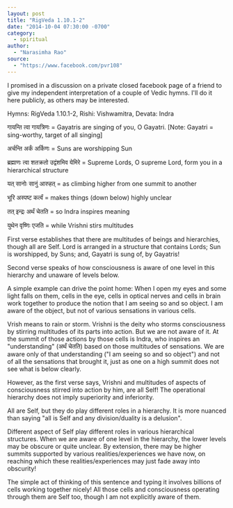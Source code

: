 ```yaml
---
layout: post
title: "RigVeda 1.10.1-2"
date: "2014-10-04 07:30:00 -0700"
category:
  - spiritual
author:
  - "Narasimha Rao"
source:
  - "https://www.facebook.com/pvr108"
---
```


I promised in a discussion on a private closed facebook page of a friend to give my independent interpretation of a couple of Vedic hymns. I'll do it here publicly, as others may be interested.

Hymns: RigVeda 1.10.1-2, Rishi: Vishwamitra, Devata: Indra

गायन्ति त्वा गायत्रिणः = Gayatris are singing of you, O Gayatri. [Note: Gayatri = sing-worthy, target of all singing]

अर्चन्ति अर्कं अर्किणः = Suns are worshipping Sun

ब्रह्माणः त्वा शतक्रतो उद्वंशमिव येमिरे = Supreme Lords, O supreme Lord, form you in a hierarchical structure

यत् सानोः सानुं आरुहत् = as climbing higher from one summit to another

भूरि अस्पष्ट कर्त्वं = makes things (down below) highly unclear

तत् इन्द्रः अर्थं चेतति = so Indra inspires meaning

युथेन वृष्णिः एजति = while Vrishni stirs multitudes

First verse establishes that there are multitudes of beings and hierarchies, though all are Self. Lord is arranged in a structure that contains Lords; Sun is worshipped, by Suns; and, Gayatri is sung of, by Gayatris!

Second verse speaks of how consciousness is aware of one level in this hierarchy and unaware of levels below.

A simple example can drive the point home: When I open my eyes and some light falls on them, cells in the eye, cells in optical nerves and cells in brain work together to produce the notion that I am seeing so and so object. I am aware of the object, but not of various sensations in various cells.

Vrish means to rain or storm. Vrishni is the deity who storms consciousness by stirring multitudes of its parts into action. But we are not aware of it. At the summit of those actions by those cells is Indra, who inspires an "understanding" (अर्थं चेतति) based on those multitudes of sensations. We are aware only of that understanding ("I am seeing so and so object") and not of all the sensations that brought it, just as one on a high summit does not see what is below clearly.

However, as the first verse says, Vrishni and multitudes of aspects of consciousness stirred into action by him, are all Self! The operational hierarchy does not imply superiority and inferiority.

All are Self, but they do play different roles in a hierarchy. It is more nuanced than saying "all is Self and any division/duality is a delusion".

Different aspect of Self play different roles in various hierarchical structures. When we are aware of one level in the hierarchy, the lower levels may be obscure or quite unclear. By extension, there may be higher summits supported by various realities/experiences we have now, on reaching which these realities/experiences may just fade away into obscurity!

The simple act of thinking of this sentence and typing it involves billions of cells working together nicely! All those cells and consciousness operating through them are Self too, though I am not explicitly aware of them.
